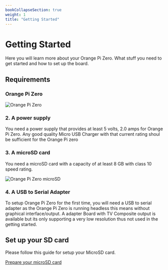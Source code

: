 ```yaml
---
bookCollapseSection: true
weight: 1
title: "Getting Started"
---
```


# Getting Started

Here you will learn more about your Orange Pi Zero. What stuff you need to get started and how to set up the board.

## Requirements

### Orange Pi Zero

![Orange Pi Zero](/images/opi_zero.jpg "Orange Pi Zero")

### **2. A power supply**

You need a power supply that provides at least 5 volts, 2.0 amps for Orange Pi Zero.
Any good quality Micro USB Charger with that current rating shoul be sufficient for the Orange Pi zero



### **3. A microSD card**

You need a microSD card with a capacity of at least 8 GB with class 10 speed rating. 

![Orange Pi Zero microSD](/images/opi-zero-sd.png "Orange Pi zero microSD")

### **4. A USB to Serial Adapter**

To setup Orange Pi Zero  for the first time, you will need a USB to serial adapter as the Orange Pi Zero is running headless this means without graphical interface/output.
A adapter Board with TV Composite output is available but its only supporting a very low resolution thus not used in the getting started. 

## Set up your SD card

Please follow this guide for setup your MicroSD card.

[Prepare your microSD card](/docs/general_guides/prepare_sd_card/)
